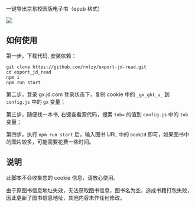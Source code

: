 一键导出京东校园版电子书（epub 格式）

![](./preview.png)

## 如何使用

第一步，下载代码, 安装依赖：

```shell
git clone https://github.com/rmlzy/export-jd-read.git
cd export_jd_read
npm i
npm run start
```

第二步，登录 gx.jd.com 登录状态下，复制 cookie 中的 `_gx_ght_u_` 到 `config.js` 中的 `gx` 变量；

第三步，随便找一本书, 右键查看源代码，搜索 `tob=` 的值到 `config.js` 中的 `tob` 变量；

第四步，执行 `npm run start` 后，输入图书 URL 中的 `bookId` 即可，如果图书中的图片较多，可能需要花费一些时间。

## 说明

此脚本不会收集您的 cookie 信息，请放心使用。

由于原图书信息地址失效，无法获取图书信息，图书名为空，造成书籍打包失败，因此更新了图书信息地址，其他内容未作任何修改。
